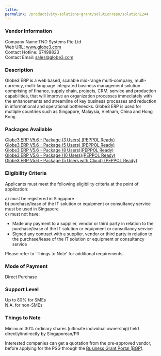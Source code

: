 ```yaml
---
title: 
permalink: /productivity-solutions-grant/solutionrepo/solution1244
---
```


### Vendor Information
Company Name:TNO Systems Pte Ltd <br>Web URL: www.globe3.com <br>Contact Hotline: 67498823 <br>Contact Email: sales@globe3.com <br>

### Description

Globe3 ERP is a web based, scalable mid-range multi-company, multi-currency, multi-language integrated business management solution comprising of finance, supply chain, projects, CRM, service and production capabilities, that will improve an organization processes immediately with the enhancements and streamline of key business processes and reduction in informational and operational bottlenecks. Globe3 ERP is used for multiple countries such as Singapore, Malaysia, Vietnam, China and Hong Kong.

### Packages Available

<a href='https://www.gobusiness.gov.sg/images/psg/Desensitised_TNO_20200330_Annex_3_Part_1.pdf' target='_blank'>Globe3 ERP V5.6 - Package (3 Users) (PEPPOL Ready)</a><br/>
<a href='https://www.gobusiness.gov.sg/images/psg/Desensitised_TNO_20200330_Annex_3_Part_2.pdf' target='_blank'>Globe3 ERP V5.6 - Package (5 Users) (PEPPOL Ready)</a><br/>
<a href='https://www.gobusiness.gov.sg/images/psg/Desensitised_TNO_20200330_Annex_3_Part_3.pdf' target='_blank'>Globe3 ERP V5.6 - Package (8 Users)(PEPPOL Ready)</a><br/>
<a href='https://www.gobusiness.gov.sg/images/psg/Desensitised_TNO_20200330_Annex_3_Part_4.pdf' target='_blank'>Globe3 ERP V5.6 - Package (10 Users)(PEPPOL Ready)</a><br/>
<a href='https://www.gobusiness.gov.sg/images/psg/Desensitised_TNO_20200330_Annex_3_Part_5.pdf' target='_blank'>Globe3 ERP V5.6 - Package (5 Users with Cloud) (PEPPOL Ready)</a><br/>

### Eligibility Criteria

Applicants must meet the following eligibility criteria at the point of application:

a) must be registered in Singapore <br>
b) purchase/lease of the IT solution or equipment or consultancy service must be used in Singapore <br>
c) must not have:
- Made any payment to a supplier, vendor or third party in relation to the purchase/lease of the IT solution or equipment or consultancy service
- Signed any contract with a supplier, vendor or third party in relation to the purchase/lease of the IT solution or equipment or consultancy service

Please refer to 'Things to Note' for additional requirements.

### Mode of Payment
Direct Purchase

### Support Level
Up to 80% for SMEs <br>
N.A. for non-SMEs

### Things to Note
Minimum 30% ordinary shares (ultimate individual ownership) held directly/indirectly by Singaporean/PR

Interested companies can get a quotation from the pre-approved vendor, before applying for the PSG through the <a target='_blank' href='https://www.businessgrants.gov.sg/'>Business Grant Portal (BGP)</a>.
